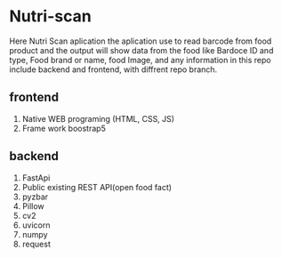 # Nutri-scan

Here Nutri Scan aplication the aplication use to read barcode from food product and the output will show data from the food like Bardoce ID and type, Food brand or name, food Image, and any information
in this repo include backend and frontend, with diffrent repo branch.<br>

frontend
-
1. Native WEB programing (HTML, CSS, JS)
2. Frame work boostrap5

backend
-
1. FastApi
2. Public existing REST API(open food fact)
3. pyzbar
4. Pillow
5. cv2
6. uvicorn
7. numpy
8. request
